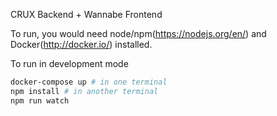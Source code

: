CRUX Backend + Wannabe Frontend

To run, you would need node/npm(https://nodejs.org/en/) and Docker(http://docker.io/) installed. 

To run in development mode

```bash
docker-compose up # in one terminal
npm install # in another terminal
npm run watch
```
